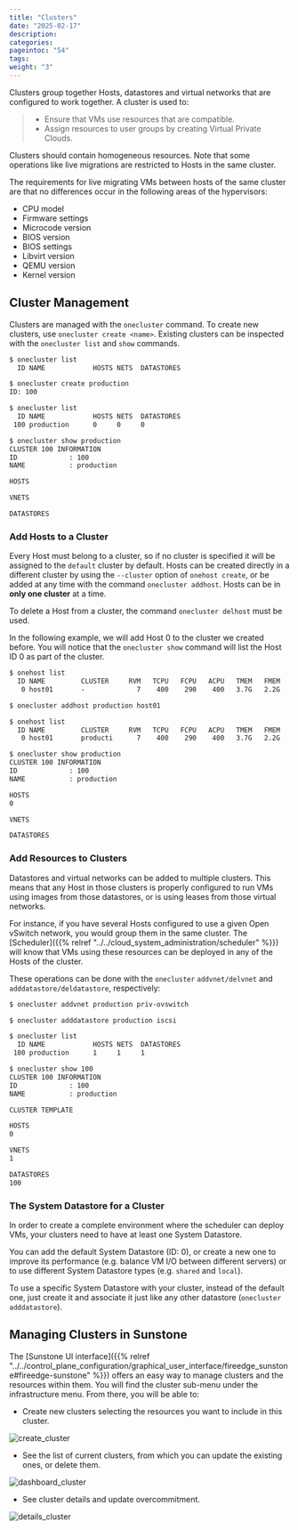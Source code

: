 ```yaml
---
title: "Clusters"
date: "2025-02-17"
description:
categories:
pageintoc: "54"
tags:
weight: "3"
---
```


<a id="cluster-guide"></a>

<!--# Clusters -->

Clusters group together Hosts, datastores and virtual networks that are configured to work together. A cluster is used to:

> * Ensure that VMs use resources that are compatible.
> * Assign resources to user groups by creating Virtual Private Clouds.

Clusters should contain homogeneous resources. Note that some operations like live migrations are restricted to Hosts in the same cluster.

The requirements for live migrating VMs between hosts of the same cluster are that no differences occur in the following areas of the hypervisors:

* CPU model
* Firmware settings
* Microcode version
* BIOS version
* BIOS settings
* Libvirt version
* QEMU version
* Kernel version

## Cluster Management

Clusters are managed with the `onecluster` command. To create new clusters, use `onecluster create <name>`. Existing clusters can be inspected with the `onecluster list` and `show` commands.

```default
$ onecluster list
  ID NAME            HOSTS NETS  DATASTORES

$ onecluster create production
ID: 100

$ onecluster list
  ID NAME            HOSTS NETS  DATASTORES
 100 production      0     0     0

$ onecluster show production
CLUSTER 100 INFORMATION
ID             : 100
NAME           : production

HOSTS

VNETS

DATASTORES
```

### Add Hosts to a Cluster

Every Host must belong to a cluster, so if no cluster is specified it will be assigned to the `default` cluster by default. Hosts can be created directly in a different cluster by using the `--cluster` option of `onehost create`, or be added at any time with the command `onecluster addhost`. Hosts can be in **only one cluster** at a time.

To delete a Host from a cluster, the command `onecluster delhost` must be used.

In the following example, we will add Host 0 to the cluster we created before. You will notice that the `onecluster show` command will list the Host ID 0 as part of the cluster.

```default
$ onehost list
  ID NAME         CLUSTER     RVM   TCPU   FCPU   ACPU   TMEM   FMEM   AMEM STAT
   0 host01       -             7    400    290    400   3.7G   2.2G   3.7G   on

$ onecluster addhost production host01

$ onehost list
  ID NAME         CLUSTER     RVM   TCPU   FCPU   ACPU   TMEM   FMEM   AMEM STAT
   0 host01       producti      7    400    290    400   3.7G   2.2G   3.7G   on

$ onecluster show production
CLUSTER 100 INFORMATION
ID             : 100
NAME           : production

HOSTS
0

VNETS

DATASTORES
```

### Add Resources to Clusters

Datastores and virtual networks can be added to multiple clusters. This means that any Host in those clusters is properly configured to run VMs using images from those datastores, or is using leases from those virtual networks.

For instance, if you have several Hosts configured to use a given Open vSwitch network, you would group them in the same cluster. The [Scheduler]({{% relref "../../cloud_system_administration/scheduler" %}}) will know that VMs using these resources can be deployed in any of the Hosts of the cluster.

These operations can be done with the `onecluster` `addvnet/delvnet` and `adddatastore/deldatastore`, respectively:

```default
$ onecluster addvnet production priv-ovswitch

$ onecluster adddatastore production iscsi

$ onecluster list
  ID NAME            HOSTS NETS  DATASTORES
 100 production      1     1     1

$ onecluster show 100
CLUSTER 100 INFORMATION
ID             : 100
NAME           : production

CLUSTER TEMPLATE

HOSTS
0

VNETS
1

DATASTORES
100
```

### The System Datastore for a Cluster

In order to create a complete environment where the scheduler can deploy VMs, your clusters need to have at least one System Datastore.

You can add the default System Datastore (ID: 0), or create a new one to improve its performance (e.g. balance VM I/O between different servers) or to use different System Datastore types (e.g. `shared` and `local`).

To use a specific System Datastore with your cluster, instead of the default one, just create it and associate it just like any other datastore (`onecluster adddatastore`).

## Managing Clusters in Sunstone

The [Sunstone UI interface]({{% relref "../../control_plane_configuration/graphical_user_interface/fireedge_sunstone#fireedge-sunstone" %}}) offers an easy way to manage clusters and the resources within them. You will find the cluster sub-menu under the infrastructure menu. From there, you will be able to:

- Create new clusters selecting the resources you want to include in this cluster.

![create_cluster](/images/sunstone_cluster_create.png)

- See the list of current clusters, from which you can update the existing ones, or delete them.

![dashboard_cluster](/images/sunstone_cluster_dashboard.png)

- See cluster details and update overcommitment.

![details_cluster](/images/sunstone_cluster_details.png)
